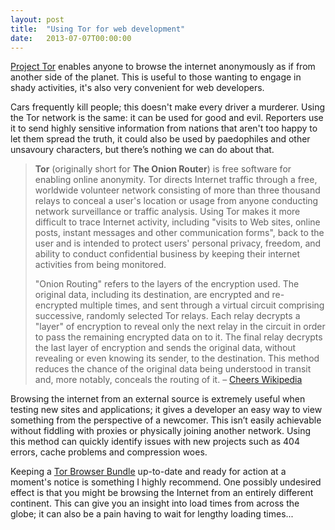 ```yaml
---
layout: post
title:  "Using Tor for web development"
date:   2013-07-07T00:00:00
---
```

[Project Tor](https://www.torproject.org/index.html.en) enables anyone to browse the internet anonymously as if from another side of the planet. This is useful to those wanting to engage in shady activities, it's also very convenient for web developers.

Cars frequently kill people; this doesn't make every driver a murderer. Using the Tor network is the same: it can be used for good and evil. Reporters use it to send highly sensitive information from nations that aren't too happy to let them spread the truth, it could also be used by paedophiles and other unsavoury characters, but there’s nothing we can do about that.

> **Tor** (originally short for **The Onion Router**) is free software for enabling online anonymity. Tor directs Internet traffic through a free, worldwide volunteer network consisting of more than three thousand relays to conceal a user's location or usage from anyone conducting network surveillance or traffic analysis. Using Tor makes it more difficult to trace Internet activity, including "visits to Web sites, online posts, instant messages and other communication forms", back to the user and is intended to protect users' personal privacy, freedom, and ability to conduct confidential business by keeping their internet activities from being monitored.
>
> "Onion Routing" refers to the layers of the encryption used. The original data, including its destination, are encrypted and re-encrypted multiple times, and sent through a virtual circuit comprising successive, randomly selected Tor relays. Each relay decrypts a "layer" of encryption to reveal only the next relay in the circuit in order to pass the remaining encrypted data on to it. The final relay decrypts the last layer of encryption and sends the original data, without revealing or even knowing its sender, to the destination. This method reduces the chance of the original data being understood in transit and, more notably, conceals the routing of it. – [Cheers Wikipedia](http://en.wikipedia.org/wiki/Tor_(anonymity_network))

Browsing the internet from an external source is extremely useful when testing new sites and applications; it gives a developer an easy way to view something from the perspective of a newcomer. This isn’t easily achievable without fiddling with proxies or physically joining another network. Using this method can quickly identify issues with new projects such as 404 errors, cache problems and compression woes.

Keeping a [Tor Browser Bundle](https://www.torproject.org/download/download-easy.html.en) up-to-date and ready for action at a moment's notice is something I highly recommend. One possibly undesired effect is that you might be browsing the Internet from an entirely different continent. This can give you an insight into load times from across the globe; it can also be a pain having to wait for lengthy loading times...